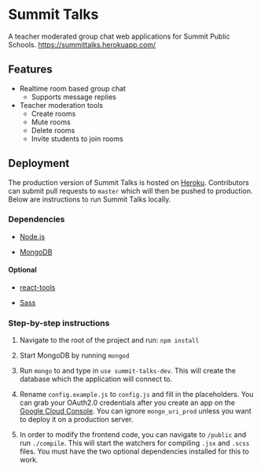 # Summit Talks
A teacher moderated group chat web applications for Summit Public Schools.
https://summittalks.herokuapp.com/

## Features

* Realtime room based group chat
    * Supports message replies
* Teacher moderation tools
    * Create rooms
    * Mute rooms
    * Delete rooms
    * Invite students to join rooms

## Deployment

The production version of Summit Talks is hosted on [Heroku](http://herokuapp.com/). Contributors can submit pull requests to `master` which will then be pushed to production. Below are instructions to run Summit Talks locally. 

### Dependencies

* [Node.js](https://nodejs.org/)

* [MongoDB](http://docs.mongodb.org/manual/installation/)

#### Optional

* [react-tools](https://www.npmjs.com/package/react-tools)

* [Sass](http://sass-lang.com/)

### Step-by-step instructions

1. Navigate to the root of the project and run: `npm install`

2. Start MongoDB by running `mongod`

3. Run `mongo` to and type in `use summit-talks-dev`. This will create the database which the application will connect to.

4. Rename `config.example.js` to `config.js` and fill in the placeholders. You can grab your OAuth2.0 credentials after you create an app on the [Google Cloud Console](https://console.developers.google.com/project). You can ignore `mongo_uri_prod` unless you want to deploy it on a production server.

5. In order to modify the frontend code, you can navigate to `/public` and run `./compile`. This will start the watchers for compiling `.jsx` and `.scss` files. You must have the two optional dependencies installed for this to work.

